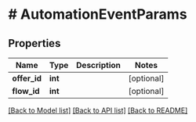 # # AutomationEventParams

## Properties

Name | Type | Description | Notes
------------ | ------------- | ------------- | -------------
**offer_id** | **int** |  | [optional]
**flow_id** | **int** |  | [optional]

[[Back to Model list]](../../README.md#models) [[Back to API list]](../../README.md#endpoints) [[Back to README]](../../README.md)
